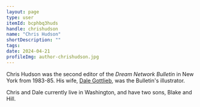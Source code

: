 ```yaml
---
layout: page
type: user
itemId: bcphbq3huds
handle: chrishudson
name: "Chris Hudson"
shortDescription: ""
tags:
date: 2024-04-21
profileImg: author-chrishudson.jpg
---
```


Chris Hudson was the second editor of the _Dream Network Bulletin_ in New York from 1983-85. His wife, [Dale Gottlieb](../@dalegottlieb), was the Bulletin's illustrator.

Chris and Dale currently live in Washington, and have two sons, Blake and Hill.
